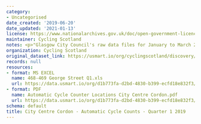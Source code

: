 ```yaml
---
category:
- Uncategorised
date_created: '2019-06-20'
date_updated: '2021-01-13'
license: https://www.nationalarchives.gov.uk/doc/open-government-licence/version/3/
maintainer: Cycling Scotland
notes: <p>"Glasgow City Council's raw data files for January to March 2019."</p>
organization: Cycling Scotland
original_dataset_link: https://usmart.io/org/cyclingscotland/discovery/discovery-view-detail/5e0304e7-bd04-4c70-be63-b1865fe9a8e8
records: null
resources:
- format: MS EXCEL
  name: 468-469 George Street Q1.xls
  url: https://data.usmart.io/org/d1b773fa-d2bd-4830-b399-ecfd18e832f3/resource?resourceGUID=c2f910a3-010c-4f8f-80cb-f0ca4201f329
- format: PDF
  name: Automatic Cycle Counter Locations City Centre Cordon.pdf
  url: https://data.usmart.io/org/d1b773fa-d2bd-4830-b399-ecfd18e832f3/additionalDocumentation/e6b0978b-db1a-44f3-9f44-88a75181b7bf/Automatic%20Cycle%20Counter%20Locations%20City%20Centre%20Cordon.pdf
schema: default
title: City Centre Cordon - Automatic Cycle Counts - Quarter 1 2019
---
```

